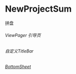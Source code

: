 # NewProjectSum
拼盘
###### ViewPager  引导页
###### 自定义TitleBar
###### [BottomSheet](https://github.com/hehonghui/android-tech-frontier/blob/master/issue-49/%E5%A6%82%E4%BD%95%E4%BD%BF%E7%94%A8BottomSheet.md)
